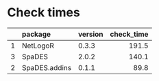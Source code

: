 # Check times

|   |package       |version | check_time|
|:--|:-------------|:-------|----------:|
|1  |NetLogoR      |0.3.3   |      191.5|
|3  |SpaDES        |2.0.2   |      140.1|
|2  |SpaDES.addins |0.1.1   |       89.8|


